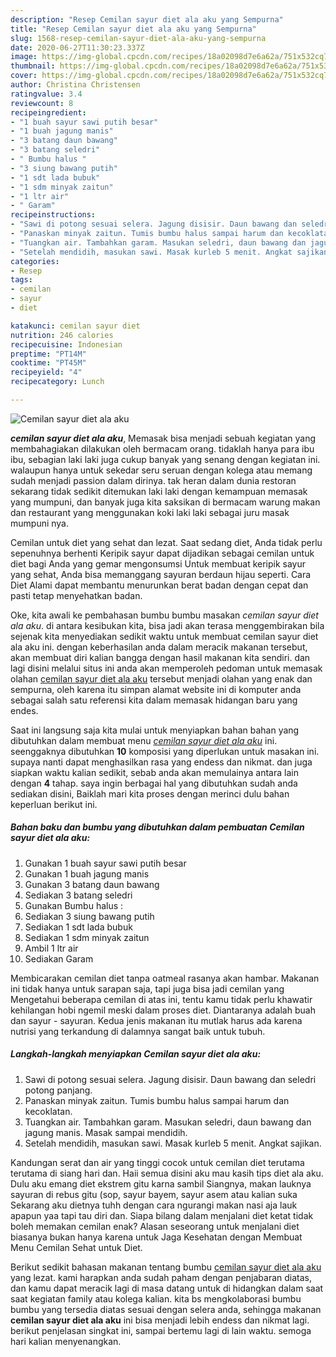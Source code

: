 ```yaml
---
description: "Resep Cemilan sayur diet ala aku yang Sempurna"
title: "Resep Cemilan sayur diet ala aku yang Sempurna"
slug: 1568-resep-cemilan-sayur-diet-ala-aku-yang-sempurna
date: 2020-06-27T11:30:23.337Z
image: https://img-global.cpcdn.com/recipes/18a02098d7e6a62a/751x532cq70/cemilan-sayur-diet-ala-aku-foto-resep-utama.jpg
thumbnail: https://img-global.cpcdn.com/recipes/18a02098d7e6a62a/751x532cq70/cemilan-sayur-diet-ala-aku-foto-resep-utama.jpg
cover: https://img-global.cpcdn.com/recipes/18a02098d7e6a62a/751x532cq70/cemilan-sayur-diet-ala-aku-foto-resep-utama.jpg
author: Christina Christensen
ratingvalue: 3.4
reviewcount: 8
recipeingredient:
- "1 buah sayur sawi putih besar"
- "1 buah jagung manis"
- "3 batang daun bawang"
- "3 batang seledri"
- " Bumbu halus "
- "3 siung bawang putih"
- "1 sdt lada bubuk"
- "1 sdm minyak zaitun"
- "1 ltr air"
- " Garam"
recipeinstructions:
- "Sawi di potong sesuai selera. Jagung disisir. Daun bawang dan seledri potong panjang."
- "Panaskan minyak zaitun. Tumis bumbu halus sampai harum dan kecoklatan."
- "Tuangkan air. Tambahkan garam. Masukan seledri, daun bawang dan jagung manis. Masak sampai mendidih."
- "Setelah mendidih, masukan sawi. Masak kurleb 5 menit. Angkat sajikan."
categories:
- Resep
tags:
- cemilan
- sayur
- diet

katakunci: cemilan sayur diet 
nutrition: 246 calories
recipecuisine: Indonesian
preptime: "PT14M"
cooktime: "PT45M"
recipeyield: "4"
recipecategory: Lunch

---
```



![Cemilan sayur diet ala aku](https://img-global.cpcdn.com/recipes/18a02098d7e6a62a/751x532cq70/cemilan-sayur-diet-ala-aku-foto-resep-utama.jpg)

<b><i>cemilan sayur diet ala aku</i></b>, Memasak bisa menjadi sebuah kegiatan yang membahagiakan dilakukan oleh bermacam orang. tidaklah hanya para ibu ibu, sebagian laki laki juga cukup banyak yang senang dengan kegiatan ini. walaupun hanya untuk sekedar seru seruan dengan kolega atau memang sudah menjadi passion dalam dirinya. tak heran dalam dunia restoran sekarang tidak sedikit ditemukan laki laki dengan kemampuan memasak yang mumpuni, dan banyak juga kita saksikan di bermacam warung makan dan restaurant yang menggunakan koki laki laki sebagai juru masak mumpuni nya.

Cemilan untuk diet yang sehat dan lezat. Saat sedang diet, Anda tidak perlu sepenuhnya berhenti Keripik sayur dapat dijadikan sebagai cemilan untuk diet bagi Anda yang gemar mengonsumsi Untuk membuat keripik sayur yang sehat, Anda bisa memanggang sayuran berdaun hijau seperti. Cara Diet Alami dapat membantu menurunkan berat badan dengan cepat dan pasti tetap menyehatkan badan.

Oke, kita awali ke pembahasan bumbu bumbu masakan <i>cemilan sayur diet ala aku</i>. di antara kesibukan kita, bisa jadi akan terasa menggembirakan bila sejenak kita menyediakan sedikit waktu untuk membuat cemilan sayur diet ala aku ini. dengan keberhasilan anda dalam meracik makanan tersebut, akan membuat diri kalian bangga dengan hasil makanan kita sendiri. dan lagi disini melalui situs ini anda akan memperoleh pedoman untuk memasak olahan <u>cemilan sayur diet ala aku</u> tersebut menjadi olahan yang enak dan sempurna, oleh karena itu simpan alamat website ini di komputer anda sebagai salah satu referensi kita dalam memasak hidangan baru yang endes.


Saat ini langsung saja kita mulai untuk menyiapkan bahan bahan yang dibutuhkan dalam membuat menu <u><i>cemilan sayur diet ala aku</i></u> ini. seenggaknya dibutuhkan <b>10</b> komposisi yang diperlukan untuk masakan ini. supaya nanti dapat menghasilkan rasa yang endess dan nikmat. dan juga siapkan waktu kalian sedikit, sebab anda akan memulainya antara lain dengan <b>4</b> tahap. saya ingin berbagai hal yang dibutuhkan sudah anda sediakan disini, Baiklah mari kita proses dengan merinci dulu bahan keperluan berikut ini.

<!--inarticleads1-->

##### Bahan baku dan bumbu yang dibutuhkan dalam pembuatan Cemilan sayur diet ala aku:

1. Gunakan 1 buah sayur sawi putih besar
1. Gunakan 1 buah jagung manis
1. Gunakan 3 batang daun bawang
1. Sediakan 3 batang seledri
1. Gunakan  Bumbu halus :
1. Sediakan 3 siung bawang putih
1. Sediakan 1 sdt lada bubuk
1. Sediakan 1 sdm minyak zaitun
1. Ambil 1 ltr air
1. Sediakan  Garam


Membicarakan cemilan diet tanpa oatmeal rasanya akan hambar. Makanan ini tidak hanya untuk sarapan saja, tapi juga bisa jadi cemilan yang Mengetahui beberapa cemilan di atas ini, tentu kamu tidak perlu khawatir kehilangan hobi ngemil meski dalam proses diet. Diantaranya adalah buah dan sayur - sayuran. Kedua jenis makanan itu mutlak harus ada karena nutrisi yang terkandung di dalamnya sangat baik untuk tubuh. 

<!--inarticleads2-->

##### Langkah-langkah menyiapkan Cemilan sayur diet ala aku:

1. Sawi di potong sesuai selera. Jagung disisir. Daun bawang dan seledri potong panjang.
1. Panaskan minyak zaitun. Tumis bumbu halus sampai harum dan kecoklatan.
1. Tuangkan air. Tambahkan garam. Masukan seledri, daun bawang dan jagung manis. Masak sampai mendidih.
1. Setelah mendidih, masukan sawi. Masak kurleb 5 menit. Angkat sajikan.


Kandungan serat dan air yang tinggi cocok untuk cemilan diet terutama terutama di siang hari dan. Haii semua disini aku mau kasih tips diet ala aku. Dulu aku emang diet ekstrem gitu karna sambil Siangnya, makan lauknya sayuran di rebus gitu (sop, sayur bayem, sayur asem atau kalian suka Sekarang aku dietnya tuhh dengan cara ngurangi makan nasi aja lauk apapun yaa tapi tau diri dan. Siapa bilang dalam menjalani diet ketat tidak boleh memakan cemilan enak? Alasan seseorang untuk menjalani diet biasanya bukan hanya karena untuk Jaga Kesehatan dengan Membuat Menu Cemilan Sehat untuk Diet. 

Berikut sedikit bahasan makanan tentang bumbu <u>cemilan sayur diet ala aku</u> yang lezat. kami harapkan anda sudah paham dengan penjabaran diatas, dan kamu dapat meracik lagi di masa datang untuk di hidangkan dalam saat saat kegiatan family atau kolega kalian. kita bs mengkolaborasi bumbu bumbu yang tersedia diatas sesuai dengan selera anda, sehingga makanan <b>cemilan sayur diet ala aku</b> ini bisa menjadi lebih endess dan nikmat lagi. berikut penjelasan singkat ini, sampai bertemu lagi di lain waktu. semoga hari kalian menyenangkan.
